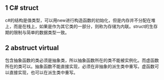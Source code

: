 ## 1 C# struct
c#的结构是值类型，可以用new进行构造函数的初始化，但是内存并不分配在堆上，而是在栈上，如果是作为其它类的一部分，则称为存储为内联。struct的生存期的限制与简单的数据类型一致。

## 2 abstruct virtual
包含抽象函数的类必须是抽象类，所以抽象函数所在的类不能被实例化。而虚函数所在的类可以。抽象函数不能直接实现，必须在非抽象的派生类中重写。虚函数可以直接实现，也可以在派生类中重写。